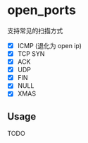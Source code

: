 # open_ports

支持常见的扫描方式
- [x] ICMP (退化为 open ip)
- [x] TCP SYN
- [x] ACK
- [x] UDP
- [x] FIN 
- [x] NULL
- [x] XMAS

## Usage

TODO 